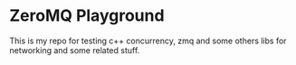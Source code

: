 # ZeroMQ Playground

This is my repo for testing c++ concurrency, zmq and some others libs for networking and some related stuff.
